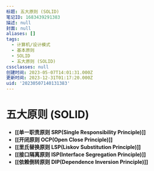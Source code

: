```yaml
---
标题: 五大原则 (SOLID)
笔记ID: 1683439291383
描述: null
封面: null
aliases: []
tags:
  - 计算机/设计模式
  - 基本原则
  - SOLID
  - 五大原则 (SOLID)
cssclasses: null
创建时间: 2023-05-07T14:01:31.000Z
更新时间: 2023-12-31T01:17:20.000Z
uid: '20230507140131383'
---
```


# 五大原则 (SOLID)

- **[[单一职责原则 SRP(Single Responsibility Principle)]]**
- **[[开闭原则 OCP(Open Close Principle)]]**
- **[[里氏替换原则 LSP(Liskov Substitution Principle)]]**
- **[[接口隔离原则 ISP(Interface Segregation Principle)]]**
- **[[依赖倒转原则 DIP(Dependence Inversion Principle)]]**

